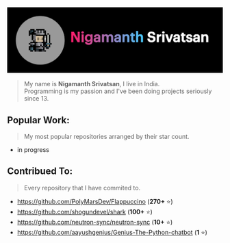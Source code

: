 <img src='./header.png'>

> My name is **Nigamanth Srivatsan**, I live in India. <br>
> Programming is my passion and I've been doing projects seriously since 13. 

## Popular Work:
> My most popular repositories arranged by their star count.

* in progress

## Contribued To:
> Every repository that I have commited to. 

* https://github.com/PolyMarsDev/Flappuccino (**270+** ⭐)
* https://github.com/shogundevel/shark (**100+** ⭐)
* https://github.com/neutron-sync/neutron-sync (**10+** ⭐)
* https://github.com/aayushgenius/Genius-The-Python-chatbot (**1** ⭐)
